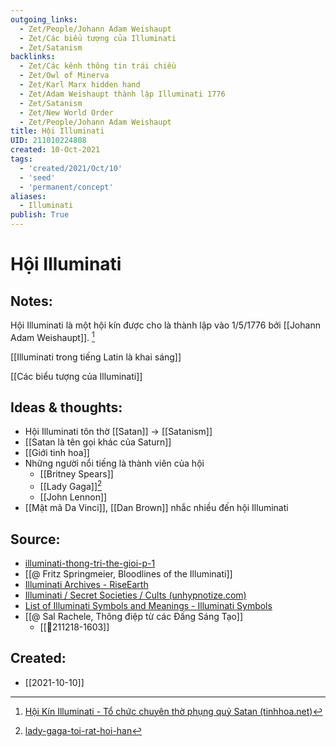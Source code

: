 ```yaml
---
outgoing_links:
  - Zet/People/Johann Adam Weishaupt
  - Zet/Các biểu tượng của Illuminati
  - Zet/Satanism
backlinks:
  - Zet/Các kênh thông tin trái chiều
  - Zet/Owl of Minerva
  - Zet/Karl Marx hidden hand
  - Zet/Adam Weishaupt thành lập Illuminati 1776
  - Zet/Satanism
  - Zet/New World Order
  - Zet/People/Johann Adam Weishaupt
title: Hội Illuminati
UID: 211010224808
created: 10-Oct-2021
tags:
  - 'created/2021/Oct/10'
  - 'seed'
  - 'permanent/concept'
aliases:
  - Illuminati
publish: True
---
```

# Hội Illuminati

## Notes:
Hội Illuminati là một hội kín được cho là thành lập vào 1/5/1776 bởi [[Johann Adam Weishaupt]]. [^1]

[[Illuminati trong tiếng Latin là khai sáng]]

[[Các biểu tượng của Illuminati]]

## Ideas & thoughts:
- Hội Illuminati tôn thờ [[Satan]] -> [[Satanism]]
- [[Satan là tên gọi khác của Saturn]]
- [[Giới tinh hoa]]
- Những người nổi tiếng là thành viên của hội
	- [[Britney Spears]]
	- [[Lady Gaga]][^gaga]
	- [[John Lennon]]
- [[Mật mã Da Vinci]], [[Dan Brown]] nhắc nhiều đến hội Illuminati

## Source:
- [illuminati-thong-tri-the-gioi-p-1](https://tinhhoa.net/illuminati-thong-tri-the-gioi-p-1-nguon-goc-va-ban-chat.html)
- [[@ Fritz Springmeier, Bloodlines of the Illuminati]]
- [Illuminati Archives - RiseEarth](https://riseearth.org/illuminati)
- [Illuminati / Secret Societies / Cults (unhypnotize.com)](https://unhypnotize.com/illuminati-secret-societies-cults/)
- [List of Illuminati Symbols and Meanings - Illuminati Symbols](https://illuminatisymbols.info/)
- [[@ Sal Rachele, Thông điệp từ các Đấng Sáng Tạo]]
	- [[💬211218-1603]]

[^gaga]:[lady-gaga-toi-rat-hoi-han](https://tinhhoa.net/lady-gaga-toi-rat-hoi-han-vi-da-ban-linh-hon-cho-the-luc-den-toi-illuminati.html)
[^1]: [Hội Kín Illuminati - Tổ chức chuyên thờ phụng quỷ Satan (tinhhoa.net)](https://tinhhoa.net/illuminati-hoi-kin-tho-phung-quy-satan.html)
## Created:
- [[2021-10-10]]
